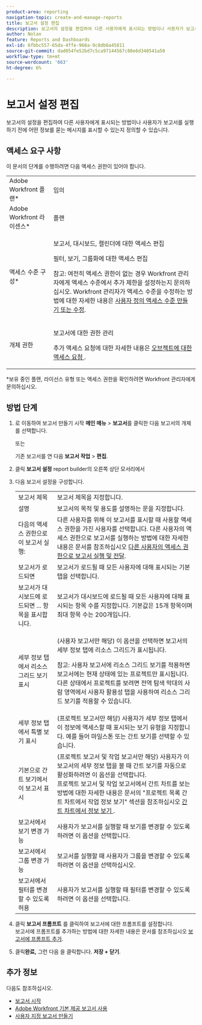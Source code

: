 ```yaml
---
product-area: reporting
navigation-topic: create-and-manage-reports
title: 보고서 설정 편집
description: 보고서의 설정을 편집하여 다른 사용자에게 표시되는 방법이나 사용자가 보고서를 실행하기 전에 어떤 정보를 묻는 메시지를 표시할 수 있는지 정의할 수 있습니다.
author: Nolan
feature: Reports and Dashboards
exl-id: 6fbbc557-65da-4ffe-968a-9c8db6a45811
source-git-commit: dad054fe52bd7c5ca97144567c80e6d340541a50
workflow-type: tm+mt
source-wordcount: '663'
ht-degree: 6%

---
```


# 보고서 설정 편집

보고서의 설정을 편집하여 다른 사용자에게 표시되는 방법이나 사용자가 보고서를 실행하기 전에 어떤 정보를 묻는 메시지를 표시할 수 있는지 정의할 수 있습니다.

## 액세스 요구 사항

이 문서의 단계를 수행하려면 다음 액세스 권한이 있어야 합니다.

<table style="table-layout:auto"> 
 <col> 
 <col> 
 <tbody> 
  <tr> 
   <td role="rowheader">Adobe Workfront 플랜*</td> 
   <td> <p>임의</p> </td> 
  </tr> 
  <tr> 
   <td role="rowheader">Adobe Workfront 라이센스*</td> 
   <td> <p>플랜 </p> </td> 
  </tr> 
  <tr> 
   <td role="rowheader">액세스 수준 구성*</td> 
   <td> <p>보고서, 대시보드, 캘린더에 대한 액세스 편집</p> <p>필터, 보기, 그룹화에 대한 액세스 편집</p> <p>참고: 여전히 액세스 권한이 없는 경우 Workfront 관리자에게 액세스 수준에서 추가 제한을 설정하는지 문의하십시오. Workfront 관리자가 액세스 수준을 수정하는 방법에 대한 자세한 내용은 <a href="../../../administration-and-setup/add-users/configure-and-grant-access/create-modify-access-levels.md" class="MCXref xref">사용자 정의 액세스 수준 만들기 또는 수정</a>.</p> </td> 
  </tr> 
  <tr> 
   <td role="rowheader">개체 권한</td> 
   <td> <p>보고서에 대한 권한 관리</p> <p>추가 액세스 요청에 대한 자세한 내용은 <a href="../../../workfront-basics/grant-and-request-access-to-objects/request-access.md" class="MCXref xref">오브젝트에 대한 액세스 요청 </a>.</p> </td> 
  </tr> 
 </tbody> 
</table>

&#42;보유 중인 플랜, 라이선스 유형 또는 액세스 권한을 확인하려면 Workfront 관리자에게 문의하십시오.

## 방법 단계

1. 로 이동하여 보고서 만들기 시작 **메인 메뉴** > **보고서**&#x200B;를 클릭한 다음 보고서의 개체를 선택합니다.

   또는

   기존 보고서를 연 다음 **보고서 작업** > **편집**.

1. 클릭 **보고서 설정** report builder의 오른쪽 상단 모서리에서
1. 다음 보고서 설정을 구성합니다.

   <table style="table-layout:auto"> 
    <col> 
    <col> 
    <tbody> 
     <tr> 
      <td role="rowheader">보고서 제목</td> 
      <td>보고서 제목을 지정합니다.</td> 
     </tr> 
     <tr> 
      <td role="rowheader">설명</td> 
      <td>보고서의 목적 및 용도를 설명하는 문을 지정합니다.</td> 
     </tr> 
     <tr> 
      <td role="rowheader">다음의 액세스 권한으로 이 보고서 실행:</td> 
      <td>다른 사용자를 위해 이 보고서를 표시할 때 사용할 액세스 권한을 가진 사용자를 선택합니다. 다른 사용자의 액세스 권한으로 보고서를 실행하는 방법에 대한 자세한 내용은 문서를 참조하십시오 <a href="../../../reports-and-dashboards/reports/creating-and-managing-reports/run-deliver-report-access-rights-another-user.md" class="MCXref xref">다른 사용자의 액세스 권한으로 보고서 실행 및 전달</a>.</td> 
     </tr> 
     <tr> 
      <td role="rowheader">보고서가 로드되면</td> 
      <td>보고서가 로드될 때 모든 사용자에 대해 표시되는 기본 탭을 선택합니다.</td> 
     </tr> 
     <tr> 
      <td role="rowheader">보고서가 대시보드에 로드되면 ... 항목을 표시합니다.</td> 
      <td>보고서가 대시보드에 로드될 때 모든 사용자에 대해 표시되는 항목 수를 지정합니다. 기본값은 15개 항목이며 최대 항목 수는 200개입니다.</td> 
     </tr> 
     <tr> 
      <td role="rowheader">세부 정보 탭에서 리소스 그리드 보기 표시</td> 
      <td> <p>(사용자 보고서만 해당) 이 옵션을 선택하면 보고서의 세부 정보 탭에 리소스 그리드가 표시됩니다.</p> <p>참고: 사용자 보고서에 리소스 그리드 보기를 적용하면 보고서에는 현재 상태에 있는 프로젝트만 표시됩니다. 다른 상태에서 프로젝트를 보려면 전역 탐색 막대의 사람 영역에서 사용자 활용성 탭을 사용하여 리소스 그리드 보기를 적용할 수 있습니다. <!--
         <MadCap:conditionalText data-mc-conditions="QuicksilverOrClassic.Draft mode">
          For more information about using the Resource Grid, see the article Overview of the Resource Grid . (drafted because this article is drafted also: Article is in draft Feb 1, 2021)
         </MadCap:conditionalText>
        --></p> </td> 
     </tr> 
     <tr> 
      <td role="rowheader">세부 정보 탭에서 특별 보기 표시</td> 
      <td>(프로젝트 보고서만 해당) 사용자가 세부 정보 탭에서 이 정보에 액세스할 때 표시되는 보기 유형을 지정합니다. 예를 들어 마일스톤 또는 간트 보기를 선택할 수 있습니다.</td> 
     </tr> 
     <tr> 
      <td role="rowheader">기본으로 간트 보기에서 이 보고서 표시</td> 
      <td>(프로젝트 보고서 및 작업 보고서만 해당) 사용자가 이 보고서의 세부 정보 탭을 볼 때 간트 보기를 자동으로 활성화하려면 이 옵션을 선택합니다.<br>프로젝트 보고서 및 작업 보고서에서 간트 차트를 보는 방법에 대한 자세한 내용은 문서의 "프로젝트 목록 간트 차트에서 작업 정보 보기" 섹션을 참조하십시오 <a href="../../../manage-work/gantt-chart/use-the-gantt-chart/view-info-in-gantt.md" class="MCXref xref">간트 차트에서 정보 보기 </a>.</td> 
     </tr> 
     <tr> 
      <td role="rowheader">보고서에서 보기 변경 가능</td> 
      <td>사용자가 보고서를 실행할 때 보기를 변경할 수 있도록 하려면 이 옵션을 선택합니다.</td> 
     </tr> 
     <tr> 
      <td role="rowheader">보고서에서 그룹 변경 가능</td> 
      <td>보고서를 실행할 때 사용자가 그룹을 변경할 수 있도록 하려면 이 옵션을 선택하십시오.</td> 
     </tr> 
     <tr> 
      <td role="rowheader">보고서에서 필터를 변경할 수 있도록 허용</td> 
      <td>사용자가 보고서를 실행할 때 필터를 변경할 수 있도록 하려면 이 옵션을 선택합니다.</td> 
     </tr> 
    </tbody> 
   </table>

1. 클릭 **보고서 프롬프트** 를 클릭하여 보고서에 대한 프롬프트를 설정합니다.\
   보고서에 프롬프트를 추가하는 방법에 대한 자세한 내용은 문서를 참조하십시오 [보고서에 프롬프트 추가](../../../reports-and-dashboards/reports/creating-and-managing-reports/add-prompt-report.md).

1. 클릭&#x200B;**완료,** 그런 다음 을 클릭합니다. **저장 + 닫기**.

## 추가 정보

다음도 참조하십시오.

<!--outdated: * [Basic Report Creation Program for the new Workfront experience](https://one.workfront.com/s/basic-report-creation-program) -->
* [보고서 시작](../../../reports-and-dashboards/reports/reporting/get-started-reports-workfront.md)
* [Adobe Workfront 기본 제공 보고서 사용](../../../reports-and-dashboards/reports/using-built-in-reports/use-workfront-built-in-reports.md)
* [사용자 지정 보고서 만들기](../../../reports-and-dashboards/reports/creating-and-managing-reports/create-custom-report.md)
